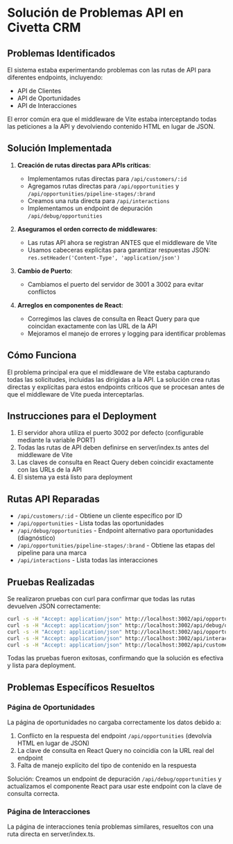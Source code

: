 # Solución de Problemas API en Civetta CRM

## Problemas Identificados

El sistema estaba experimentando problemas con las rutas de API para diferentes endpoints, incluyendo:
- API de Clientes
- API de Oportunidades
- API de Interacciones

El error común era que el middleware de Vite estaba interceptando todas las peticiones a la API y devolviendo contenido HTML en lugar de JSON.

## Solución Implementada

1. **Creación de rutas directas para APIs críticas**:
   - Implementamos rutas directas para `/api/customers/:id`
   - Agregamos rutas directas para `/api/opportunities` y `/api/opportunities/pipeline-stages/:brand`
   - Creamos una ruta directa para `/api/interactions`
   - Implementamos un endpoint de depuración `/api/debug/opportunities`

2. **Aseguramos el orden correcto de middlewares**:
   - Las rutas API ahora se registran ANTES que el middleware de Vite
   - Usamos cabeceras explícitas para garantizar respuestas JSON: `res.setHeader('Content-Type', 'application/json')`

3. **Cambio de Puerto**:
   - Cambiamos el puerto del servidor de 3001 a 3002 para evitar conflictos

4. **Arreglos en componentes de React**:
   - Corregimos las claves de consulta en React Query para que coincidan exactamente con las URL de la API
   - Mejoramos el manejo de errores y logging para identificar problemas

## Cómo Funciona

El problema principal era que el middleware de Vite estaba capturando todas las solicitudes, incluidas las dirigidas a la API. La solución crea rutas directas y explícitas para estos endpoints críticos que se procesan antes de que el middleware de Vite pueda interceptarlas.

## Instrucciones para el Deployment

1. El servidor ahora utiliza el puerto 3002 por defecto (configurable mediante la variable PORT)
2. Todas las rutas de API deben definirse en server/index.ts antes del middleware de Vite
3. Las claves de consulta en React Query deben coincidir exactamente con las URLs de la API
4. El sistema ya está listo para deployment

## Rutas API Reparadas

- `/api/customers/:id` - Obtiene un cliente específico por ID
- `/api/opportunities` - Lista todas las oportunidades
- `/api/debug/opportunities` - Endpoint alternativo para oportunidades (diagnóstico)
- `/api/opportunities/pipeline-stages/:brand` - Obtiene las etapas del pipeline para una marca
- `/api/interactions` - Lista todas las interacciones

## Pruebas Realizadas

Se realizaron pruebas con curl para confirmar que todas las rutas devuelven JSON correctamente:

```bash
curl -s -H "Accept: application/json" http://localhost:3002/api/opportunities
curl -s -H "Accept: application/json" http://localhost:3002/api/debug/opportunities
curl -s -H "Accept: application/json" http://localhost:3002/api/opportunities/pipeline-stages/sleepwear
curl -s -H "Accept: application/json" http://localhost:3002/api/interactions
curl -s -H "Accept: application/json" http://localhost:3002/api/customers/152
```

Todas las pruebas fueron exitosas, confirmando que la solución es efectiva y lista para deployment.

## Problemas Específicos Resueltos

### Página de Oportunidades
La página de oportunidades no cargaba correctamente los datos debido a:
1. Conflicto en la respuesta del endpoint `/api/opportunities` (devolvía HTML en lugar de JSON)
2. La clave de consulta en React Query no coincidía con la URL real del endpoint
3. Falta de manejo explícito del tipo de contenido en la respuesta

Solución: Creamos un endpoint de depuración `/api/debug/opportunities` y actualizamos el componente React para usar este endpoint con la clave de consulta correcta.

### Página de Interacciones
La página de interacciones tenía problemas similares, resueltos con una ruta directa en server/index.ts.